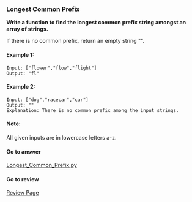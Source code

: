 ### Longest Common Prefix

**Write a function to find the longest common prefix string amongst an array of strings.**

If there is no common prefix, return an empty string "".

#### Example 1:

```
Input: ["flower","flow","flight"]
Output: "fl"
```

#### Example 2:

```
Input: ["dog","racecar","car"]
Output: ""
Explanation: There is no common prefix among the input strings.
```

#### Note:

All given inputs are in lowercase letters a-z.

####  Go to answer

[Longest_Common_Prefix.py](https://github.com/Kelv1nYu/LeetCode_Practices/blob/master/Code/Longest_Common_Prefix.py)

#### Go to review

[Review Page](https://github.com/Kelv1nYu/LeetCode_Practices/blob/master/Review/Swap_Nodes_in_Pairs.md)